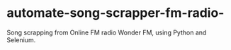 # automate-song-scrapper-fm-radio-
Song scrapping from Online FM radio Wonder FM, using Python and Selenium.

